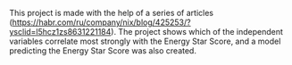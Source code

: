 This project is made with the help of a series of articles (https://habr.com/ru/company/nix/blog/425253/?ysclid=l5hcz1zs8631221184). The project shows which of the independent variables correlate most strongly with the Energy Star Score, and a model predicting the Energy Star Score was also created.